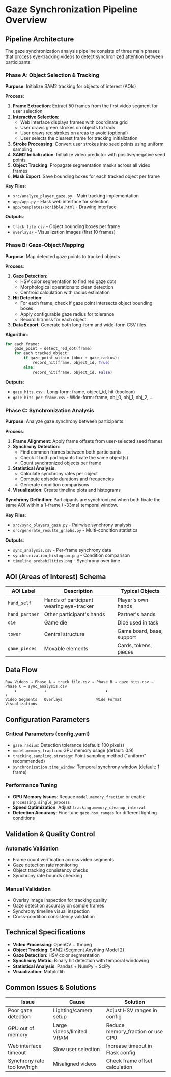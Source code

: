 # Gaze Synchronization Pipeline Overview

## Pipeline Architecture

The gaze synchronization analysis pipeline consists of three main phases that process eye-tracking videos to detect synchronized attention between participants.

### Phase A: Object Selection & Tracking

**Purpose**: Initialize SAM2 tracking for objects of interest (AOIs)

**Process**:
1. **Frame Extraction**: Extract 50 frames from the first video segment for user selection
2. **Interactive Selection**: 
   - Web interface displays frames with coordinate grid
   - User draws green strokes on objects to track
   - User draws red strokes on areas to avoid (optional)
   - User selects the clearest frame for tracking initialization
3. **Stroke Processing**: Convert user strokes into seed points using uniform sampling
4. **SAM2 Initialization**: Initialize video predictor with positive/negative seed points
5. **Object Tracking**: Propagate segmentation masks across all video frames
6. **Mask Export**: Save bounding boxes for each tracked object per frame

**Key Files**:
- `src/analyze_player_gaze.py` - Main tracking implementation
- `app/app.py` - Flask web interface for selection
- `app/templates/scribble.html` - Drawing interface

**Outputs**:
- `track_file.csv` - Object bounding boxes per frame
- `overlays/` - Visualization images (first 10 frames)

### Phase B: Gaze-Object Mapping

**Purpose**: Map detected gaze points to tracked objects

**Process**:
1. **Gaze Detection**: 
   - HSV color segmentation to find red gaze dots
   - Morphological operations to clean detection
   - Centroid calculation with radius estimation
2. **Hit Detection**: 
   - For each frame, check if gaze point intersects object bounding boxes
   - Apply configurable gaze radius for tolerance
   - Record hit/miss for each object
3. **Data Export**: Generate both long-form and wide-form CSV files

**Algorithm**:
```python
for each frame:
    gaze_point = detect_red_dot(frame)
    for each tracked_object:
        if gaze_point within (bbox + gaze_radius):
            record_hit(frame, object_id, True)
        else:
            record_hit(frame, object_id, False)
```

**Outputs**:
- `gaze_hits.csv` - Long-form: frame, object_id, hit (boolean)  
- `gaze_hits_per_frame.csv` - Wide-form: frame, obj_0, obj_1, obj_2, ...

### Phase C: Synchronization Analysis

**Purpose**: Analyze gaze synchrony between participants

**Process**:
1. **Frame Alignment**: Apply frame offsets from user-selected seed frames
2. **Synchrony Detection**: 
   - Find common frames between both participants
   - Check if both participants fixate the same object(s)
   - Count synchronized objects per frame
3. **Statistical Analysis**:
   - Calculate synchrony rates per object
   - Compute episode durations and frequencies
   - Generate condition comparisons
4. **Visualization**: Create timeline plots and histograms

**Synchrony Definition**:
Participants are synchronized when both fixate the same AOI within a 1-frame (~33ms) temporal window.

**Key Files**:
- `src/sync_players_gaze.py` - Pairwise synchrony analysis
- `src/generate_results_graphs.py` - Multi-condition statistics

**Outputs**:
- `sync_analysis.csv` - Per-frame synchrony data
- `synchronization_histogram.png` - Condition comparison
- `timeline_probabilities.png` - Synchrony over time

## AOI (Areas of Interest) Schema

| AOI Label | Description | Typical Objects |
|-----------|-------------|-----------------|
| `hand_self` | Hands of participant wearing eye-tracker | Player's own hands |
| `hand_partner` | Other participant's hands | Partner's hands |
| `die` | Game die | Dice used in task |
| `tower` | Central structure | Game board, base, support |
| `game_pieces` | Movable elements | Cards, tokens, pieces |

## Data Flow

```
Raw Videos → Phase A → track_file.csv → Phase B → gaze_hits.csv → Phase C → sync_analysis.csv
    ↓            ↓                          ↓                         ↓
Video Segments   Overlays               Wide Format               Visualizations
```

## Configuration Parameters

### Critical Parameters (config.yaml)

- `gaze.radius`: Detection tolerance (default: 100 pixels)
- `model.memory_fraction`: GPU memory usage (default: 0.9)
- `tracking.sampling.strategy`: Point sampling method ("uniform" recommended)
- `synchronization.time_window`: Temporal synchrony window (default: 1 frame)

### Performance Tuning

- **GPU Memory Issues**: Reduce `model.memory_fraction` or enable `processing.single_process`
- **Speed Optimization**: Adjust `tracking.memory_cleanup_interval`
- **Detection Accuracy**: Fine-tune `gaze.hsv_ranges` for different lighting conditions

## Validation & Quality Control

### Automatic Validation
- Frame count verification across video segments
- Gaze detection rate monitoring  
- Object tracking consistency checks
- Synchrony rate bounds checking

### Manual Validation
- Overlay image inspection for tracking quality
- Gaze detection accuracy on sample frames
- Synchrony timeline visual inspection
- Cross-condition consistency validation

## Technical Specifications

- **Video Processing**: OpenCV + ffmpeg
- **Object Tracking**: SAM2 (Segment Anything Model 2)
- **Gaze Detection**: HSV color segmentation
- **Synchrony Metric**: Binary hit detection with temporal windowing
- **Statistical Analysis**: Pandas + NumPy + SciPy
- **Visualization**: Matplotlib

## Common Issues & Solutions

| Issue | Cause | Solution |
|-------|-------|----------|
| Poor gaze detection | Lighting/camera setup | Adjust HSV ranges in config |
| GPU out of memory | Large videos/limited VRAM | Reduce memory_fraction or use CPU |
| Web interface timeout | Slow user selection | Increase timeout in Flask config |
| Synchrony rate too low/high | Misaligned videos | Check frame offset calculation |

